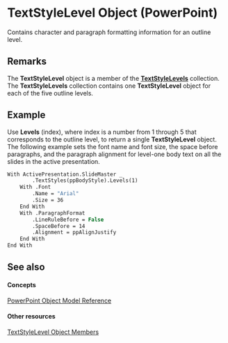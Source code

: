 
# TextStyleLevel Object (PowerPoint)

Contains character and paragraph formatting information for an outline level. 


## Remarks

The  **TextStyleLevel** object is a member of the **[TextStyleLevels](dc61e97f-e92e-d214-47af-5830c14b1b09.md)** collection. The **TextStyleLevels** collection contains one **TextStyleLevel** object for each of the five outline levels.


## Example

Use  **Levels** (index), where index is a number from 1 through 5 that corresponds to the outline level, to return a single **TextStyleLevel** object. The following example sets the font name and font size, the space before paragraphs, and the paragraph alignment for level-one body text on all the slides in the active presentation.


```vb
With ActivePresentation.SlideMaster _
        .TextStyles(ppBodyStyle).Levels(1)
    With .Font
        .Name = "Arial"
        .Size = 36
    End With
    With .ParagraphFormat
        .LineRuleBefore = False
        .SpaceBefore = 14
        .Alignment = ppAlignJustify
    End With
End With
```


## See also


#### Concepts


[PowerPoint Object Model Reference](00acd64a-5896-0459-39af-98df2849849e.md)
#### Other resources


[TextStyleLevel Object Members](29f19c27-f7ba-00bf-3141-0da80d8f2928.md)
